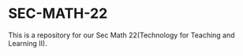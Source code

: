 # SEC-MATH-22

This is a repository for our Sec Math 22(Technology for Teaching and Learning II).



